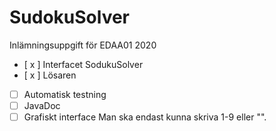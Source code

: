 # SudokuSolver

Inlämningsuppgift för EDAA01 2020

- [ x ] Interfacet SodukuSolver
- [ x ] Lösaren
- [ ] Automatisk testning
- [ ] JavaDoc
- [ ] Grafiskt interface
    Man ska endast kunna skriva 1-9 eller "".
